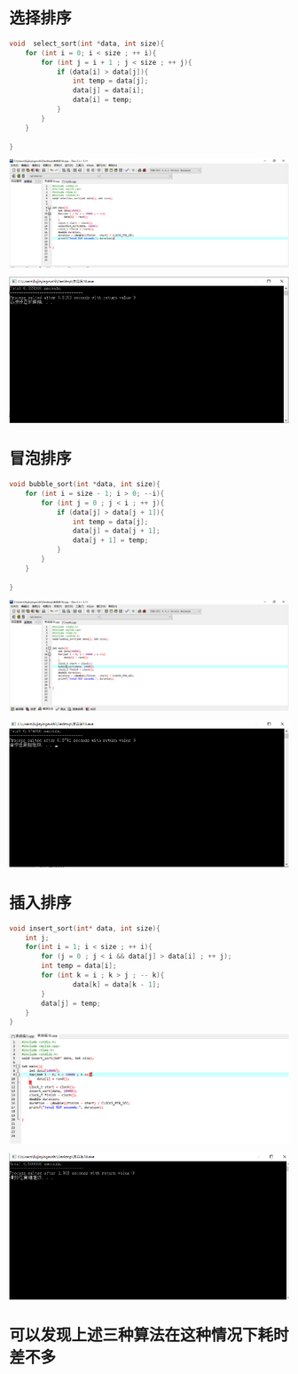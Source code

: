 # 选择排序
```c
void  select_sort(int *data, int size){
    for (int i = 0; i < size ; ++ i){
        for (int j = i + 1 ; j < size ; ++ j){
            if (data[i] > data[j]){
                int temp = data[j];
                data[j] = data[i];
                data[i] = temp;
            }
        }
    }

}
```

![](images/ssott.png)

![](images/sottt.png)


# 冒泡排序
```c
void bubble_sort(int *data, int size){
    for (int i = size - 1; i > 0; --i){
        for (int j = 0 ; j < i ; ++ j){
            if (data[j] > data[j + 1]){
                int temp = data[j];
                data[j] = data[j + 1];
                data[j + 1] = temp;
            }
        }
    }

}
```

![](images/bsort.png)

![](images/bbsort.png)

# 插入排序
```c
void insert_sort(int* data, int size){
    int j;
    for(int i = 1; i < size ; ++ i){
        for (j = 0 ; j < i && data[j] > data[i] ; ++ j);
        int temp = data[i];
        for (int k = i ; k > j ; -- k){
                data[k] = data[k - 1];
        }
        data[j] = temp;
    }
}
```

![](images/isort.png)

![](images/iisort.png)

# 可以发现上述三种算法在这种情况下耗时差不多

